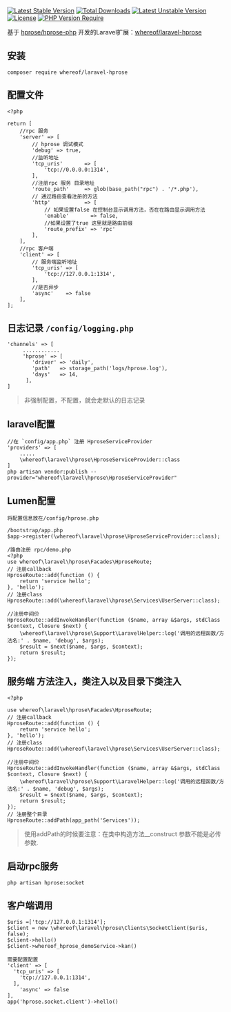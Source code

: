 [![Latest Stable Version](http://poser.pugx.org/whereof/laravel-hprose/v)](https://packagist.org/packages/whereof/laravel-hprose) [![Total Downloads](http://poser.pugx.org/whereof/laravel-hprose/downloads)](https://packagist.org/packages/whereof/laravel-hprose) [![Latest Unstable Version](http://poser.pugx.org/whereof/laravel-hprose/v/unstable)](https://packagist.org/packages/whereof/laravel-hprose) [![License](http://poser.pugx.org/whereof/laravel-hprose/license)](https://packagist.org/packages/whereof/laravel-hprose) [![PHP Version Require](http://poser.pugx.org/whereof/laravel-hprose/require/php)](https://packagist.org/packages/whereof/laravel-hprose)


基于 [hprose/hprose-php](https://github.com/hprose/hprose-php) 开发的Laravel扩展：[whereof/laravel-hprose](https://github.com/whereof/laravel-hprose)


## 安装
~~~
composer require whereof/laravel-hprose
~~~

## 配置文件
~~~
<?php

return [
    //rpc 服务
    'server' => [
        // hprose 调试模式
        'debug' => true,
        //监听地址
        'tcp_uris'       => [
            'tcp://0.0.0.0:1314',
        ],
        //注册rpc 服务 目录地址
        'route_path'     => glob(base_path("rpc") . '/*.php'),
        // 通过路由查看注册的方法
        'http'           => [
            // 如果设置false 在控制台显示调用方法，否在在路由显示调用方法
            'enable'       => false,
            //如果设置了true 这里就是路由前缀
            'route_prefix' => 'rpc'
        ],
    ],
    //rpc 客户端
    'client' => [
        // 服务端监听地址
        'tcp_uris' => [
            'tcp://127.0.0.1:1314',
        ],
        //是否异步
        'async'    => false
    ],
];
~~~

## 日志记录 `/config/logging.php`
~~~
'channels' => [
     ............
     'hprose' => [
      	'driver' => 'daily',
      	'path'   => storage_path('logs/hprose.log'),
      	'days'   => 14,
      ],
]
~~~
> 非强制配置，不配置，就会走默认的日志记录

## laravel配置

~~~
//在 `config/app.php` 注册 HproseServiceProvider 
'providers' => [
    .....
    \whereof\laravel\hprose\HproseServiceProvider::class
]
php artisan vendor:publish --provider="whereof\laravel\hprose\HproseServiceProvider"
~~~

## Lumen配置

~~~
将配置信息放在/config/hprose.php

/bootstrap/app.php
$app->register(\whereof\laravel\hprose\HproseServiceProvider::class);

/路由注册 rpc/demo.php
<?php
use whereof\laravel\hprose\Facades\HproseRoute;
// 注册callback
HproseRoute::add(function () {
    return 'service hello';
}, 'hello');
// 注册class
HproseRoute::add(\whereof\laravel\hprose\Services\UserServer::class);

//注册中间价
HproseRoute::addInvokeHandler(function ($name, array &$args, stdClass $context, Closure $next) {
    \whereof\laravel\hprose\Support\LaravelHelper::log('调用的远程函数/方法名:' . $name, 'debug', $args);
    $result = $next($name, $args, $context);
    return $result;
});
~~~

## 服务端 方法注入，类注入以及目录下类注入

~~~
<?php

use whereof\laravel\hprose\Facades\HproseRoute;
// 注册callback
HproseRoute::add(function () {
    return 'service hello';
}, 'hello');
// 注册class
HproseRoute::add(\whereof\laravel\hprose\Services\UserServer::class);

//注册中间价
HproseRoute::addInvokeHandler(function ($name, array &$args, stdClass $context, Closure $next) {
    \whereof\laravel\hprose\Support\LaravelHelper::log('调用的远程函数/方法名:' . $name, 'debug', $args);
    $result = $next($name, $args, $context);
    return $result;
});
// 注册整个目录
HproseRoute::addPath(app_path('Services'));
~~~

>   使用addPath的时候要注意：在类中构造方法__construct 参数不能是必传参数.
>

## 启动rpc服务

~~~
php artisan hprose:socket
~~~

## 客户端调用

~~~
$uris =['tcp://127.0.0.1:1314'];
$client = new \whereof\laravel\hprose\Clients\SocketClient($uris, false);
$client->hello()
$client->whereof_hprose_demoService->kan()

需要配置配置
'client' => [
  'tcp_uris' => [
  	'tcp://127.0.0.1:1314',
  ],
	'async' => false
],
app('hprose.socket.client')->hello()
~~~

